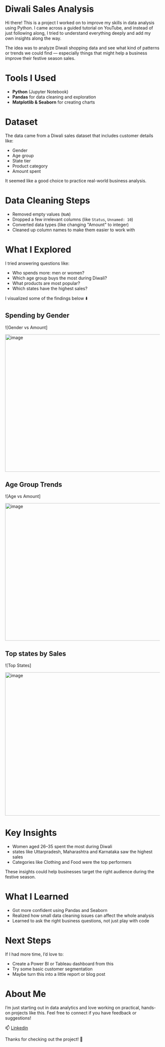 #  Diwali Sales Analysis

Hi there!  This is a project I worked on to improve my skills in data analysis using Python. I came across a guided tutorial on YouTube, and instead of just following along, I tried to understand everything deeply and add my own insights along the way.

The idea was to analyze Diwali shopping data and see what kind of patterns or trends we could find — especially things that might help a business improve their festive season sales.

# Tools I Used

- **Python** (Jupyter Notebook)
- **Pandas** for data cleaning and exploration
- **Matplotlib & Seaborn** for creating charts

# Dataset

The data came from a Diwali sales dataset that includes customer details like:
- Gender
- Age group
- State tier
- Product category
- Amount spent

It seemed like a good choice to practice real-world business analysis.


# Data Cleaning Steps

- Removed empty values (`NaN`)
- Dropped a few irrelevant columns (like `Status`, `Unnamed: 10`)
- Converted data types (like changing "Amount" to integer)
- Cleaned up column names to make them easier to work with


# What I Explored

I tried answering questions like:

- Who spends more: men or women?
- Which age group buys the most during Diwali?
- What products are most popular?
- Which states have the highest sales?

I visualized some of the findings below ⬇️

## Spending by Gender

![Gender vs Amount]

<img width="554" height="448" alt="image" src="https://github.com/user-attachments/assets/67e07cc8-48ec-4a2b-b428-dcba5f71e76c" />

## Age Group Trends

![Age vs Amount]

<img width="567" height="448" alt="image" src="https://github.com/user-attachments/assets/dbf9895a-ce50-475c-a004-8e4ccc967c12" />



## Top states by Sales

![Top States]

<img width="1246" height="467" alt="image" src="https://github.com/user-attachments/assets/a6bf3e83-808e-452d-ac3d-5d155498d703" />



# Key Insights

- Women aged 26–35 spent the most during Diwali
- states like Uttarpradesh, Maharashtra and Karnataka saw the highest sales
- Categories like Clothing and Food were the top performers

These insights could help businesses target the right audience during the festive season.

# What I Learned

- Got more confident using Pandas and Seaborn
- Realized how small data cleaning issues can affect the whole analysis
- Learned to ask the right business questions, not just play with code

# Next Steps

If I had more time, I’d love to:
- Create a Power BI or Tableau dashboard from this
- Try some basic customer segmentation
- Maybe turn this into a little report or blog post


# About Me

I’m just starting out in data analytics and love working on practical, hands-on projects like this. Feel free to connect if you have feedback or suggestions!

📫 <a href="https://www.linkedin.com/in/nirnaysingh/">Linkedin</a>

Thanks for checking out the project! 🙏
